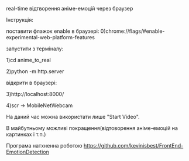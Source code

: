 real-time відтворення аніме-емоцій через браузер

Інструкція:

поставити флажок enable в браузері:
0)chrome://flags/#enable-experimental-web-platform-features

запустити з терміналу:

1)cd anime_to_real

2)python -m http.server

відкрити в браузері:

3)http://localhost:8000/

4)scr -> MobileNetWebcam

На даний час можна використати лише "Start Video".

В майбутньому можливі покращення(відтоворення аніме-емоцій на картинках і т.п.)

Програма натхненна роботою https://github.com/kevinisbest/FrontEnd-EmotionDetection
